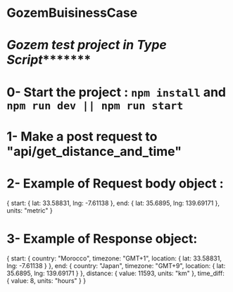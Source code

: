 # GozemBuisinessCase

# *****************Gozem test project in Type Script************************

# 0- Start the project : `npm install` and `npm run dev || npm run start`
# 1- Make a post request to "api/get_distance_and_time" 
# 2- Example of Request body object : 
{
 start: { lat: 33.58831, lng: -7.61138 },
 end: { lat: 35.6895, lng: 139.69171 },
 units: "metric"
 }
# 3- Example of Response object: 
{
start: {
country: "Morocco",
timezone: "GMT+1",
location: { lat: 33.58831, lng: -7.61138 }
},
end: {
country: "Japan",
timezone: "GMT+9",
location: { lat: 35.6895, lng: 139.69171 }
},
distance: {
value: 11593,
units: "km"
},
time_diff: {
value: 8,
units: "hours"
}
}
